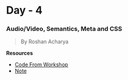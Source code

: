 # Day - 4

### Audio/Video, Semantics, Meta and CSS

> By Roshan Acharya

**Resources**

- [Code From Workshop](./codes)
- [Note](./note.md)
